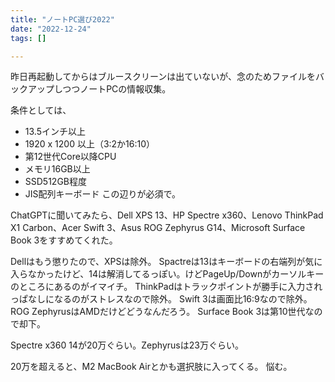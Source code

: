 ```yaml
---
title: "ノートPC選び2022"
date: "2022-12-24"
tags: []

---
```


昨日再起動してからはブルースクリーンは出ていないが、念のためファイルをバックアップしつつノートPCの情報収集。

条件としては、
- 13.5インチ以上
- 1920 x 1200 以上（3:2か16:10）
- 第12世代Core以降CPU
- メモリ16GB以上
- SSD512GB程度
- JIS配列キーボード
この辺りが必須で。

ChatGPTに聞いてみたら、Dell XPS 13、HP Spectre x360、Lenovo ThinkPad X1 Carbon、Acer Swift 3、Asus ROG Zephyrus G14、Microsoft Surface Book 3をすすめてくれた。

Dellはもう懲りたので、XPSは除外。
Spactreは13はキーボードの右端列が気に入らなかったけど、14は解消してるっぽい。けどPageUp/Downがカーソルキーのところにあるのがイマイチ。
ThinkPadはトラックポイントが勝手に入力されっぱなしになるのがストレスなので除外。
Swift 3は画面比16:9なので除外。
ROG ZephyrusはAMDだけどどうなんだろう。
Surface Book 3は第10世代なので却下。

Spectre x360 14が20万ぐらい。Zephyrusは23万ぐらい。

20万を超えると、M2 MacBook Airとかも選択肢に入ってくる。
悩む。
